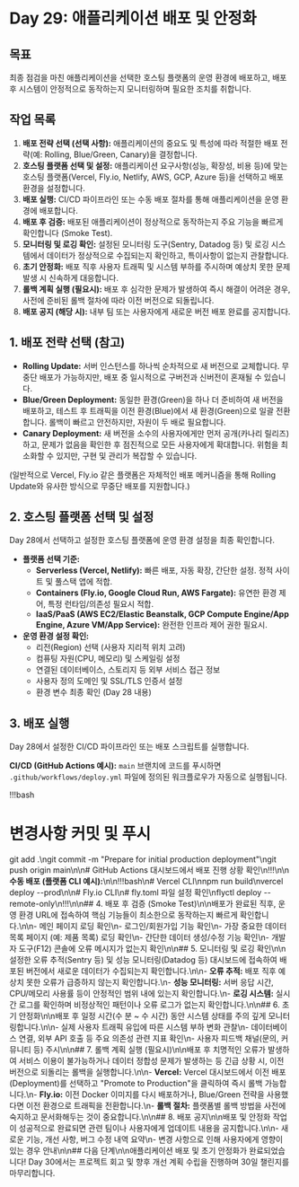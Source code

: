 # Day 29: 애플리케이션 배포 및 안정화

## 목표

최종 점검을 마친 애플리케이션을 선택한 호스팅 플랫폼의 운영 환경에 배포하고, 배포 후 시스템이 안정적으로 동작하는지 모니터링하며 필요한 조치를 취합니다.

## 작업 목록

1.  **배포 전략 선택 (선택 사항):** 애플리케이션의 중요도 및 특성에 따라 적절한 배포 전략(예: Rolling, Blue/Green, Canary)을 결정합니다.
2.  **호스팅 플랫폼 선택 및 설정:** 애플리케이션 요구사항(성능, 확장성, 비용 등)에 맞는 호스팅 플랫폼(Vercel, Fly.io, Netlify, AWS, GCP, Azure 등)을 선택하고 배포 환경을 설정합니다.
3.  **배포 실행:** CI/CD 파이프라인 또는 수동 배포 절차를 통해 애플리케이션을 운영 환경에 배포합니다.
4.  **배포 후 검증:** 배포된 애플리케이션이 정상적으로 동작하는지 주요 기능을 빠르게 확인합니다 (Smoke Test).
5.  **모니터링 및 로깅 확인:** 설정된 모니터링 도구(Sentry, Datadog 등) 및 로깅 시스템에서 데이터가 정상적으로 수집되는지 확인하고, 특이사항이 없는지 관찰합니다.
6.  **초기 안정화:** 배포 직후 사용자 트래픽 및 시스템 부하를 주시하며 예상치 못한 문제 발생 시 신속하게 대응합니다.
7.  **롤백 계획 실행 (필요시):** 배포 후 심각한 문제가 발생하여 즉시 해결이 어려운 경우, 사전에 준비된 롤백 절차에 따라 이전 버전으로 되돌립니다.
8.  **배포 공지 (해당 시):** 내부 팀 또는 사용자에게 새로운 버전 배포 완료를 공지합니다.

## 1. 배포 전략 선택 (참고)

-   **Rolling Update:** 서버 인스턴스를 하나씩 순차적으로 새 버전으로 교체합니다. 무중단 배포가 가능하지만, 배포 중 일시적으로 구버전과 신버전이 혼재될 수 있습니다.
-   **Blue/Green Deployment:** 동일한 환경(Green)을 하나 더 준비하여 새 버전을 배포하고, 테스트 후 트래픽을 이전 환경(Blue)에서 새 환경(Green)으로 일괄 전환합니다. 롤백이 빠르고 안전하지만, 자원이 두 배로 필요합니다.
-   **Canary Deployment:** 새 버전을 소수의 사용자에게만 먼저 공개(카나리 릴리즈)하고, 문제가 없음을 확인한 후 점진적으로 모든 사용자에게 확대합니다. 위험을 최소화할 수 있지만, 구현 및 관리가 복잡할 수 있습니다.

(일반적으로 Vercel, Fly.io 같은 플랫폼은 자체적인 배포 메커니즘을 통해 Rolling Update와 유사한 방식으로 무중단 배포를 지원합니다.)

## 2. 호스팅 플랫폼 선택 및 설정

Day 28에서 선택하고 설정한 호스팅 플랫폼에 운영 환경 설정을 최종 확인합니다.

-   **플랫폼 선택 기준:**
    -   **Serverless (Vercel, Netlify):** 빠른 배포, 자동 확장, 간단한 설정. 정적 사이트 및 풀스택 앱에 적합.
    -   **Containers (Fly.io, Google Cloud Run, AWS Fargate):** 유연한 환경 제어, 특정 런타임/의존성 필요시 적합.
    -   **IaaS/PaaS (AWS EC2/Elastic Beanstalk, GCP Compute Engine/App Engine, Azure VM/App Service):** 완전한 인프라 제어 권한 필요시.
-   **운영 환경 설정 확인:**
    -   리전(Region) 선택 (사용자 지리적 위치 고려)
    -   컴퓨팅 자원(CPU, 메모리) 및 스케일링 설정
    -   연결된 데이터베이스, 스토리지 등 외부 서비스 접근 정보
    -   사용자 정의 도메인 및 SSL/TLS 인증서 설정
    -   환경 변수 최종 확인 (Day 28 내용)

## 3. 배포 실행

Day 28에서 설정한 CI/CD 파이프라인 또는 배포 스크립트를 실행합니다.

**CI/CD (GitHub Actions 예시):**
`main` 브랜치에 코드를 푸시하면 `.github/workflows/deploy.yml` 파일에 정의된 워크플로우가 자동으로 실행됩니다.

!!!bash
# 변경사항 커밋 및 푸시
git add .\ngit commit -m "Prepare for initial production deployment"\ngit push origin main\n\n# GitHub Actions 대시보드에서 배포 진행 상황 확인\n!!!\n\n**수동 배포 (플랫폼 CLI 예시):**\n\n!!!bash\n# Vercel CLI\nnpm run build\nvercel deploy --prod\n\n# Fly.io CLI\n# fly.toml 파일 설정 확인\nflyctl deploy --remote-only\n!!!\n\n## 4. 배포 후 검증 (Smoke Test)\n\n배포가 완료된 직후, 운영 환경 URL에 접속하여 핵심 기능들이 최소한으로 동작하는지 빠르게 확인합니다.\n\n-   메인 페이지 로딩 확인\n-   로그인/회원가입 기능 확인\n-   가장 중요한 데이터 목록 페이지 (예: 제품 목록) 로딩 확인\n-   간단한 데이터 생성/수정 기능 확인\n-   개발자 도구(F12) 콘솔에 오류 메시지가 없는지 확인\n\n## 5. 모니터링 및 로깅 확인\n\n설정한 오류 추적(Sentry 등) 및 성능 모니터링(Datadog 등) 대시보드에 접속하여 배포된 버전에서 새로운 데이터가 수집되는지 확인합니다.\n\n-   **오류 추적:** 배포 직후 예상치 못한 오류가 급증하지 않는지 확인합니다.\n-   **성능 모니터링:** 서버 응답 시간, CPU/메모리 사용률 등이 안정적인 범위 내에 있는지 확인합니다.\n-   **로깅 시스템:** 실시간 로그를 확인하며 비정상적인 패턴이나 오류 로그가 없는지 확인합니다.\n\n## 6. 초기 안정화\n\n배포 후 일정 시간(수 분 ~ 수 시간) 동안 시스템 상태를 주의 깊게 모니터링합니다.\n\n-   실제 사용자 트래픽 유입에 따른 시스템 부하 변화 관찰\n-   데이터베이스 연결, 외부 API 호출 등 주요 의존성 관련 지표 확인\n-   사용자 피드백 채널(문의, 커뮤니티 등) 주시\n\n## 7. 롤백 계획 실행 (필요시)\n\n배포 후 치명적인 오류가 발생하여 서비스 이용이 불가능하거나 데이터 정합성 문제가 발생하는 등 긴급 상황 시, 이전 버전으로 되돌리는 롤백을 실행합니다.\n\n-   **Vercel:** Vercel 대시보드에서 이전 배포(Deployment)를 선택하고 "Promote to Production"을 클릭하여 즉시 롤백 가능합니다.\n-   **Fly.io:** 이전 Docker 이미지를 다시 배포하거나, Blue/Green 전략을 사용했다면 이전 환경으로 트래픽을 전환합니다.\n-   **롤백 절차:** 플랫폼별 롤백 방법을 사전에 숙지하고 문서화해두는 것이 중요합니다.\n\n## 8. 배포 공지\n\n배포 및 안정화 작업이 성공적으로 완료되면 관련 팀이나 사용자에게 업데이트 내용을 공지합니다.\n\n-   새로운 기능, 개선 사항, 버그 수정 내역 요약\n-   변경 사항으로 인해 사용자에게 영향이 있는 경우 안내\n\n## 다음 단계\n\n애플리케이션 배포 및 초기 안정화가 완료되었습니다! Day 30에서는 프로젝트 회고 및 향후 개선 계획 수립을 진행하며 30일 챌린지를 마무리합니다. 